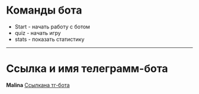  # Команды бота
 * Start - начать работу с ботом
 * quiz - начать игру 
 * stats - показать статистику

 ___

 # Ссылка и имя телеграмм-бота

 __Malina__
 [Ссылкана тг-бота](https://t.me/Maaliina_bot)